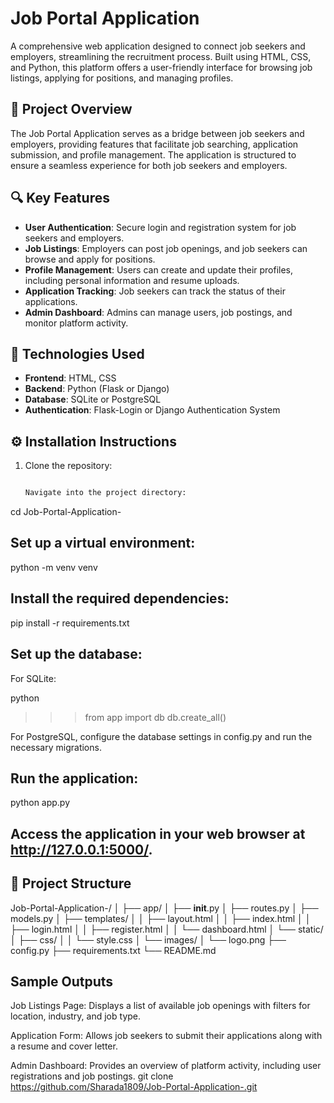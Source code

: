 # Job Portal Application

A comprehensive web application designed to connect job seekers and employers, streamlining the recruitment process. Built using HTML, CSS, and Python, this platform offers a user-friendly interface for browsing job listings, applying for positions, and managing profiles.

## 🚀 Project Overview

The Job Portal Application serves as a bridge between job seekers and employers, providing features that facilitate job searching, application submission, and profile management. The application is structured to ensure a seamless experience for both job seekers and employers.

## 🔍 Key Features

- **User Authentication**: Secure login and registration system for job seekers and employers.
- **Job Listings**: Employers can post job openings, and job seekers can browse and apply for positions.
- **Profile Management**: Users can create and update their profiles, including personal information and resume uploads.
- **Application Tracking**: Job seekers can track the status of their applications.
- **Admin Dashboard**: Admins can manage users, job postings, and monitor platform activity.

## 🧠 Technologies Used

- **Frontend**: HTML, CSS
- **Backend**: Python (Flask or Django)
- **Database**: SQLite or PostgreSQL
- **Authentication**: Flask-Login or Django Authentication System

## ⚙️ Installation Instructions

1. Clone the repository:
   ```bash

   Navigate into the project directory:

cd Job-Portal-Application-


## Set up a virtual environment:

python -m venv venv


## Install the required dependencies:

pip install -r requirements.txt


## Set up the database:

For SQLite:

python
>>> from app import db
>>> db.create_all()


For PostgreSQL, configure the database settings in config.py and run the necessary migrations.


## Run the application:

python app.py


## Access the application in your web browser at http://127.0.0.1:5000/.

## 📂 Project Structure
Job-Portal-Application-/
│
├── app/
│   ├── __init__.py
│   ├── routes.py
│   ├── models.py
│   ├── templates/
│   │   ├── layout.html
│   │   ├── index.html
│   │   ├── login.html
│   │   ├── register.html
│   │   └── dashboard.html
│   └── static/
│       ├── css/
│       │   └── style.css
│       └── images/
│           └── logo.png
├── config.py
├── requirements.txt
└── README.md

## Sample Outputs

Job Listings Page: Displays a list of available job openings with filters for location, industry, and job type.

Application Form: Allows job seekers to submit their applications along with a resume and cover letter.

Admin Dashboard: Provides an overview of platform activity, including user registrations and job postings.
   git clone https://github.com/Sharada1809/Job-Portal-Application-.git

